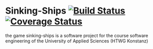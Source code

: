 # Sinking-Ships [![Build Status](https://travis-ci.com/SinusP-CW90/SinkingShips.svg?branch=main)](https://travis-ci.com/SinusP-CW90/SinkingShips) [![Coverage Status](https://coveralls.io/repos/github/SinusP-CW90/SinkingShips/badge.svg?branch=master)](https://coveralls.io/github/SinusP-CW90/SinkingShips?branch=master)
the game sinking-ships is a software project for the course software engineering of the University of Applied Sciences (HTWG Konstanz)
